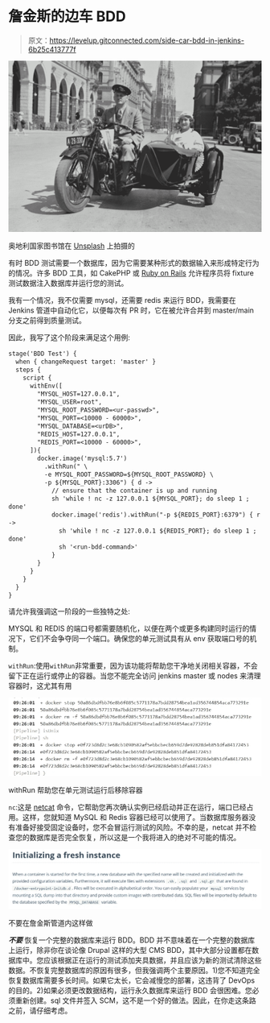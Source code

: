 # 詹金斯的边车 BDD

> 原文：<https://levelup.gitconnected.com/side-car-bdd-in-jenkins-6b25c413777f>

![](img/430e8de6818510f609a00954fa04ee51.png)

奥地利国家图书馆在 [Unsplash](https://unsplash.com?utm_source=medium&utm_medium=referral) 上拍摄的

有时 BDD 测试需要一个数据库，因为它需要某种形式的数据输入来形成特定行为的情况。许多 BDD 工具，如 CakePHP 或 [Ruby on Rails](https://guides.rubyonrails.org/testing.html#the-low-down-on-fixtures) 允许程序员将 fixture 测试数据注入数据库并运行您的测试。

我有一个情况，我不仅需要 mysql，还需要 redis 来运行 BDD，我需要在 Jenkins 管道中自动化它，以便每次有 PR 时，它在被允许合并到 master/main 分支之前得到质量测试。

因此，我写了这个阶段来满足这个用例:

```
stage('BDD Test') {
  when { changeRequest target: 'master' }
  steps {
    script {
      withEnv([
        "MYSQL_HOST=127.0.0.1",
        "MYSQL_USER=root",
        "MYSQL_ROOT_PASSWORD=<ur-passwd>",
        "MYSQL_PORT=<10000 - 60000>",
        "MYSQL_DATABASE=<urDB>",
        "REDIS_HOST=127.0.0.1",
        "REDIS_PORT=<10000 - 60000>",
      ]){
        docker.image('mysql:5.7')
          .withRun(" \
          -e MYSQL_ROOT_PASSWORD=${MYSQL_ROOT_PASSWORD} \
          -p ${MYSQL_PORT}:3306") { d ->
            // ensure that the container is up and running
            sh 'while ! nc -z 127.0.0.1 ${MYSQL_PORT}; do sleep 1 ; done'
            docker.image('redis').withRun("-p ${REDIS_PORT}:6379") { r ->
              sh 'while ! nc -z 127.0.0.1 ${REDIS_PORT}; do sleep 1 ; done'
              sh '<run-bdd-command>'
            }
        }
      }
    }
  }
}
```

请允许我强调这一阶段的一些独特之处:

MYSQL 和 REDIS 的端口号都需要随机化，以便在两个或更多构建同时运行的情况下，它们不会争夺同一个端口。确保您的单元测试具有从 env 获取端口号的机制。

`withRun`:使用`withRun`非常重要，因为该功能将帮助您干净地关闭相关容器，不会留下正在运行或停止的容器。当您不能完全访问 jenkins master 或 nodes 来清理容器时，这尤其有用

![](img/3b563575db716981d2b47b46a50d5dd5.png)

withRun 帮助您在单元测试运行后移除容器

`nc`:这是 [netcat](https://linuxize.com/post/netcat-nc-command-with-examples) 命令，它帮助您再次确认实例已经启动并正在运行，端口已经占用。这样，您就知道 MySQL 和 Redis 容器已经可以使用了。当数据库服务器没有准备好接受固定设备时，您不会冒运行测试的风险。不幸的是，netcat 并不检查您的数据库是否完全恢复，所以这是一个我将进入的绝对不可能的情况。

![](img/d3bb7a9f6cbec8f1889cf6f0d3e159a4.png)

不要在詹金斯管道内这样做

***不要*** 恢复一个完整的数据库来运行 BDD。BDD 并不意味着在一个完整的数据库上运行，除非你在谈论像 Drupal 这样的大型 CMS BDD，其中大部分设置都在数据库中。您应该根据正在运行的测试添加夹具数据，并且应该为新的测试清除这些数据。不恢复完整数据库的原因有很多，但我强调两个主要原因。1)您不知道完全恢复数据库需要多长时间。如果它太长，它会减慢您的部署，这违背了 DevOps 的目的。2)如果必须更改数据结构，运行永久数据库来运行 BDD 会很困难。您必须重新创建。sql 文件并签入 SCM，这不是一个好的做法。因此，在你走这条路之前，请仔细考虑。